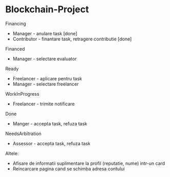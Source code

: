 # Blockchain-Project

Financing

* Manager - anulare task [done]
* Contributor - finantare task, retragere contributie [done]

Financed

* Manager - selectare evaluator

Ready

* Freelancer - aplicare pentru task
* Manager - selectare freelancer

WorkInProgress

* Freelancer - trimite notificare

Done

* Manger - accepta task, refuza task

NeedsArbitration

* Assessor - accepta task, refuza task

Altele:
* Afisare de informatii suplimentare la profil (reputatie, nume) intr-un card
* Reincarcare pagina cand se schimba adresa contului